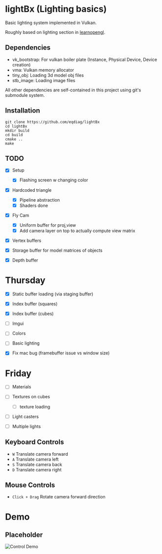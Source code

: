 # lightBx (Lighting basics)

Basic lighting system implemented in Vulkan.

Roughly based on lighting section in [learnopengl](https://learnopengl.com/Lighting).



## Dependencies
- vk_bootstrap: For vulkan boiler plate (Instance, Physical Device, Device creation)
- vma: Vulkan memory allocator
- tiny_obj: Loading 3d model obj files
- stb_image: Loading image files

All other dependencies are self-contained in this project using git's submodule system.


## Installation

```
git clone https://github.com/eqdiag/lightBx
cd lightBx
mkdir build
cd build
cmake ..
make
```

## TODO
- [x] Setup
	- [x] Flashing screen w changing color
- [x] Hardcoded triangle
	- [x] Pipeline abstraction
	- [x] Shaders done
- [x] Fly Cam
	- [x] Uniform buffer for proj,view
	- [x] Add camera layer on top to actually compute view matrix
- [x] Vertex buffers 
- [x] Storage buffer for model matrices of objects
- [x] Depth buffer


# Thursday
- [x] Static buffer loading (via staging buffer)
- [x] Index buffer (squares)
- [x] Index buffer (cubes)

- [ ] Imgui
- [ ] Colors
- [ ] Basic lighting
- [x] Fix mac bug (framebuffer issue vs window size)

# Friday
- [ ] Materials
- [ ] Textures on cubes
	- [ ] texture loading
- [ ] Light casters
- [ ] Multiple lights


## Keyboard Controls
  * `W` Translate camera forward
  * `A` Translate camera left
  * `S` Translate camera back
  * `D` Translate camera right


## Mouse Controls
  * `Click + Drag` Rotate camera forward direction

# Demo
## Placeholder
![Control Demo](/screenshots/control_demo.gif "Control Demo")


